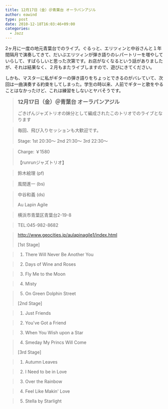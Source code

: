 ```yaml
---
title: 12月17日（金）＠青葉台 オーラパンアジル
author: eawind
type: post
date: 2010-12-18T16:03:46+09:00
categories:
  - Jazz
---
```

2ヶ月に一度の地元青葉台でのライブ。ぐるっと、エリツィンと中谷さんと１年間隔月で演奏してきて、だいぶエリツィンが弾き語りのレパートリーを増やしていらして、すばらしいと思った次第です。お店がなくなるという話がありましたが、それは結果なく、２月もまたライブしますので、遊びにきてください。

しかも、マスターに私がギターの弾き語りをちょっとできるのがバレていて、次回は一曲演奏する約束をしてしまった。学生の時以来、人前でギターと歌をやることはなかったけど、これは練習をしないとヤバそうです。

> **<big>12月17日（金）＠青葉台 オーラパンアジル</big>**
>
> ごきげんジャズトリオの妹分として編成されたこのトリオでのライブとなります

> 毎回、飛び入りセッションも大歓迎です。
>
> Stage: 1st 20:30〜 2nd 21:30〜 3rd 22:30〜

> Charge: ￥1580
>
> 【runrunジャズトリオ】

> 鈴木絵理 (pf)

> 風間進一 (bs)

> 中谷和義 (ds)
>
> Au Lapin Agile

> 横浜市青葉区青葉台2-19-8

> TEL:045-982-8682

> http://www.geocities.jp/aulapinagile1/index.html
>
> [1st Stage]

> 1. There Will Never Be Another You

> 2. Days of Wine and Roses

> 3. Fly Me to the Moon

> 4. Misty

> 5. On Green Dolphin Street
>
> [2nd Stage]

> 1. Just Friends

> 2. You've Got a Friend

> 3. When You Wish upon a Star

> 4. Smeday My Princs Will Come
>
> [3rd Stage]

> 1. Autumn Leaves

> 2. I Need to be in Love

> 3. Over the Rainbow

> 4. Feel Like Makin' Love

> 5. Stella by Starlight
